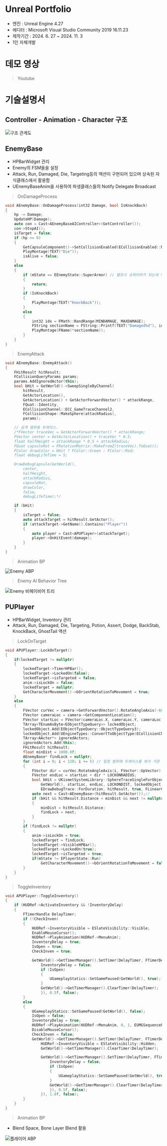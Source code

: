 # Unreal Portfolio

* 엔진 : Unreal Engine 4.27
* 에디터 : Microsoft Visual Studio Community 2019 16.11.23
* 제작기간 : 2024. 6. 27 ~ 2024. 11. 3
* 1인 자체개발

# 데모 영상
> Youtube
# 기술설명서
## Controller - Animation - Character 구조
![구조 관계도](https://github.com/user-attachments/assets/a6e1e95c-812f-42a7-b25d-8e4db5d3a6b0)
## EnemyBase
* HPBarWidget 관리
* Enemy의 FSM들을 설정
* Attack, Run, Damaged, Die, Targeting등의 액션이 구현되어 있으며 상속된 자식클래스에서 활용함
* UEnemyBaseAnim을 사용하여 파생클래스들의 Notify Delegate Broadcast
> OnDamageProcess
```c++
void AEnemyBase::OnDamageProcess(int32 Damage, bool IsKnockBack)
{
	hp -= Damage;
	UpdateHP(Damage);
	auto con = Cast<AEnemyBaseAIController>(GetController());
	con->StopAI();
	isTarget = false;
	if (hp <= 0)
	{
		GetCapsuleComponent()->SetCollisionEnabled(ECollisionEnabled::NoCollision);
		PlayMontage(TEXT("Die"));
		isAlive = false;
	}
	else
	{
		if (mState == EEnemyState::SuperArmor) // 텔포시 슈퍼아머가 되는데 이때 피격 애니메이션은 무시된다.
		{
			return;
		}
		if (IsKnockBack)
		{
			PlayMontage(TEXT("KnockBack"));
		}
		else
		{
			int32 idx = FMath::RandRange(MINDAMAGE, MAXDAMAGE);
			FString sectionName = FString::Printf(TEXT("Damaged%d"), idx);
			PlayMontage(FName(*sectionName));
		}
	}
}
```
> EnemyAttack
```c++
void AEnemyBase::EnemyAttack()
{
	FHitResult hitResult;
	FCollisionQueryParams params;
	params.AddIgnoredActor(this);
	bool bHit = GetWorld()->SweepSingleByChannel(
		hitResult,
		GetActorLocation(),
		GetActorLocation() + GetActorForwardVector() * attackRange,
		FQuat::Identity,
		ECollisionChannel::ECC_GameTraceChannel2,
		FCollisionShape::MakeSphere(attackRadius),
		params);

	// 공격 범위용 트레이스.
	/*FVector traceVec = GetActorForwardVector() * attackRange;
	FVector center = GetActorLocation() + traceVec * 0.5;
	float halfHeight = attackRange * 0.5 + attackRadius;
	FQuat capsuleRot = FRotationMatrix::MakeFromZ(traceVec).ToQuat();
	FColor drawColor = bHit ? FColor::Green : FColor::Red;
	float debugLifeTime = 5;

	DrawDebugCapsule(GetWorld(),
		center,
		halfHeight,
		attackRadius,
		capsuleRot,
		drawColor,
		false,
		debugLifeTime);*/

	if (bHit)
	{
		isTarget = false;
		auto attackTarget = hitResult.GetActor();
		if (attackTarget->GetName().Contains("Player"))
		{
			auto player = Cast<APUPlayer>(attackTarget);
			player->OnHitEvent(damage);
		}
	}
}
```
> Animation BP

![Enemy ABP](https://github.com/user-attachments/assets/34543596-bf8e-4008-9d44-05c362318c0d)
> Enemy AI Behavior Tree

![Enemy 비헤이비어 트리](https://github.com/user-attachments/assets/15998a89-1e3e-4921-8038-7d885a931b77)
## PUPlayer
* HPBarWidget, Inventory 관리
* Attack, Run, Damaged, Die, Targeting, Potion, Assert, Dodge, BackStab, KnockBack, GhostTail 액션
> LockOnTarget
```c++
void APUPlayer::LockOnTarget()
{
	if(lockedTarget != nullptr)
	{
		lockedTarget->TimerHPBar();
		lockedTarget->LockedOn(false);
		lockedTarget->isTargeted = false;
		anim->isLockOn = false;
		lockedTarget = nullptr;
		GetCharacterMovement()->bOrientRotationToMovement = true;
	}
	else
	{
		FVector curVec = camera->GetForwardVector().RotateAngleAxis(-60.f, FVector::UpVector);
		FVector cameraLoc = camera->GetComponentLocation();
		FVector startLoc = FVector(cameraLoc.X, cameraLoc.Y, cameraLoc.Z - 90);
		TArray<TEnumAsByte<EObjectTypeQuery>> lockedObject;
		lockedObject.Add(EObjectTypeQuery::ObjectTypeQuery3);
		lockedObject.Add(UEngineTypes::ConvertToObjectType(ECollisionChannel::ECC_WorldStatic));
		TArray<AActor*> ignoredActors;
		ignoredActors.Add(this);
		FHitResult hitResult;
		float minDist = 1000.0f;
		AEnemyBase* findLock = nullptr;
		for (int i = 0; i < 120; i += 5) // 일정 범위에 트레이스를 쏴서 가장 가까운 적을 찾는다.
		{
			FVector dir = curVec.RotateAngleAxis(i, FVector::UpVector);
			FVector endLoc = startLoc + dir * LOCKONRADIUS;
			bool bHit = UKismetSystemLibrary::SphereTraceSingleForObjects(
				GetWorld(), startLoc, endLoc, LOCKONDIST, lockedObject, false, ignoredActors,
				EDrawDebugTrace::ForDuration, hitResult, true, FLinearColor::Red, FLinearColor::Green, 2.0f);
			auto next = Cast<AEnemyBase>(hitResult.GetActor());//
			if (bHit && hitResult.Distance < minDist && next != nullptr && next->isAlive)
			{
				minDist = hitResult.Distance;
				findLock = next;
			}
		}
		if (findLock != nullptr)
		{
			anim->isLockOn = true;
			lockedTarget = findLock;
			lockedTarget->VisibleHPBar();
			lockedTarget->LockedOn(true);
			lockedTarget->isTargeted = true; 
			if(mState != EPlayerState::Run)
				GetCharacterMovement()->bOrientRotationToMovement = false;
		}
	}
}
```
> ToggleInventory
```c++
void APUPlayer::ToggleInventory()
{
	if (HUDRef->ActivateInventory && !InventoryDelay)
	{
		FTimerHandle DelayTimer;
		if (!CheckInven)
		{
			HUDRef->InventoryVisible = ESlateVisibility::Visible;
			EnableMouseCursor();
			HUDRef->PlayAnimation(HUDRef->MenuAnim);
			InventoryDelay = true;
			IsOpen = true;
			CheckInven = true;

			GetWorld()->GetTimerManager().SetTimer(DelayTimer, FTimerDelegate::CreateLambda([&]()->void {
				InventoryDelay = false;
				if (IsOpen)
				{
					UGameplayStatics::SetGamePaused(GetWorld(), true);
				}
				GetWorld()->GetTimerManager().ClearTimer(DelayTimer);
				}), 0.5f, false);
		}
		else
		{
			UGameplayStatics::SetGamePaused(GetWorld(), false);
			IsOpen = false;
			InventoryDelay = true;
			HUDRef->PlayAnimation(HUDRef->MenuAnim, 0, 1, EUMGSequencePlayMode::Reverse, 1, false);
			DisableMouseCursor();
			CheckInven = false;
			GetWorld()->GetTimerManager().SetTimer(DelayTimer, FTimerDelegate::CreateLambda([&]()->void {
				HUDRef->InventoryVisible = ESlateVisibility::Hidden;
				GetWorld()->GetTimerManager().ClearTimer(DelayTimer);

				GetWorld()->GetTimerManager().SetTimer(DelayTimer, FTimerDelegate::CreateLambda([&]()->void {
					InventoryDelay = false;
					if (IsOpen)
					{
						UGameplayStatics::SetGamePaused(GetWorld(), true);
					}
					GetWorld()->GetTimerManager().ClearTimer(DelayTimer);
					}), 0.5f, false);
				}), 1.0f, false);
		}
	}
}
```
> Animation BP
* Blend Space, Bone Layer Blend 활용
  
![플레이어 ABP](https://github.com/user-attachments/assets/272f5b3d-e893-4e1a-8f53-4d77846e183d)
